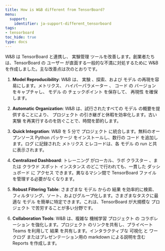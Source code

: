 ```yaml
---
title: How is W&B different from TensorBoard?
menu:
  support:
    identifier: ja-support-different_tensorboard
tags:
- tensorboard
toc_hide: true
type: docs
---
```


W&B は TensorBoard と連携し、 実験管理 ツールを改善します。創業者たちは、TensorBoard の ユーザー が直面する一般的な不満に対処するために W&B を作成しました。主な改善点は次のとおりです。

1.  **Model Reproducibility**: W&B は、 実験 、探索、および モデル の再現を容易にします。メトリクス、 ハイパーパラメーター 、 コード の バージョン をキャプチャし、 モデル の チェックポイント を保存して、 再現性 を確保します。

2.  **Automatic Organization**: W&B は、試行されたすべての モデル の概要を提供することにより、 プロジェクト の引き継ぎと休暇を効率化します。古い 実験 を再実行するのを防ぐことで、時間を節約します。

3.  **Quick Integration**: W&B を 5 分で プロジェクト に統合します。無料のオープンソース Python パッケージ をインストールし、数行の コード を追加します。ログ に記録された メトリクス とレコードは、各 モデル の run と共に表示されます。

4.  **Centralized Dashboard**: トレーニング がローカル、ラボ クラスター 、または クラウド スポット インスタンス のどこで行われても、一貫した ダッシュボード に アクセス できます。異なるマシン間で TensorBoard ファイル を管理する必要がなくなります。

5.  **Robust Filtering Table**: さまざまな モデル からの 結果 を効率的に検索、フィルタリング、ソート、およびグループ化します。さまざまなタスクに最適な モデル を簡単に特定できます。これは、TensorBoard が大規模な プロジェクト で苦労することが多い分野です。

6.  **Collaboration Tools**: W&B は、複雑な 機械学習 プロジェクト の コラボレーション を強化します。プロジェクト のリンクを共有し、プライベート Teams を利用して 結果 を共有します。インタラクティブな 可視化 と ワークログ またはプレゼンテーション用の markdown による説明を含む Reports を作成します。
